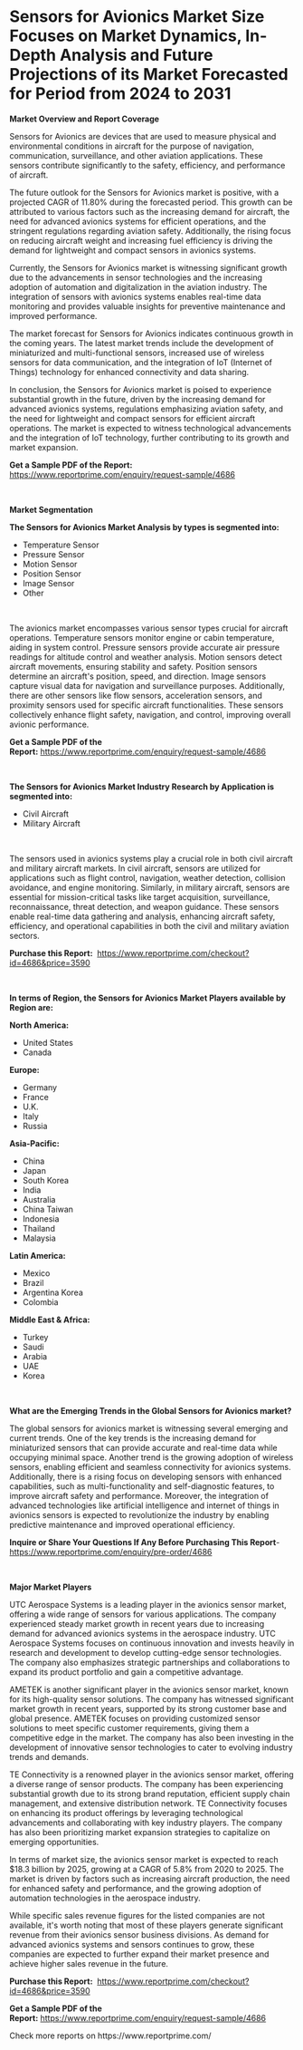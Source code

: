 <p><h1>Sensors for Avionics Market Size Focuses on Market Dynamics, In-Depth Analysis and Future Projections of its Market Forecasted for Period from 2024 to 2031</h1></p><p><strong>Market Overview and Report Coverage</strong></p>
<p><p>Sensors for Avionics are devices that are used to measure physical and environmental conditions in aircraft for the purpose of navigation, communication, surveillance, and other aviation applications. These sensors contribute significantly to the safety, efficiency, and performance of aircraft.</p><p>The future outlook for the Sensors for Avionics market is positive, with a projected CAGR of 11.80% during the forecasted period. This growth can be attributed to various factors such as the increasing demand for aircraft, the need for advanced avionics systems for efficient operations, and the stringent regulations regarding aviation safety. Additionally, the rising focus on reducing aircraft weight and increasing fuel efficiency is driving the demand for lightweight and compact sensors in avionics systems.</p><p>Currently, the Sensors for Avionics market is witnessing significant growth due to the advancements in sensor technologies and the increasing adoption of automation and digitalization in the aviation industry. The integration of sensors with avionics systems enables real-time data monitoring and provides valuable insights for preventive maintenance and improved performance.</p><p>The market forecast for Sensors for Avionics indicates continuous growth in the coming years. The latest market trends include the development of miniaturized and multi-functional sensors, increased use of wireless sensors for data communication, and the integration of IoT (Internet of Things) technology for enhanced connectivity and data sharing.</p><p>In conclusion, the Sensors for Avionics market is poised to experience substantial growth in the future, driven by the increasing demand for advanced avionics systems, regulations emphasizing aviation safety, and the need for lightweight and compact sensors for efficient aircraft operations. The market is expected to witness technological advancements and the integration of IoT technology, further contributing to its growth and market expansion.</p></p>
<p><strong>Get a Sample PDF of the Report:</strong> <a href="https://www.reportprime.com/enquiry/request-sample/4686">https://www.reportprime.com/enquiry/request-sample/4686</a></p>
<p>&nbsp;</p>
<p><strong>Market Segmentation</strong></p>
<p><strong>The Sensors for Avionics Market Analysis by types is segmented into:</strong></p>
<p><ul><li>Temperature Sensor</li><li>Pressure Sensor</li><li>Motion Sensor</li><li>Position Sensor</li><li>Image Sensor</li><li>Other</li></ul></p>
<p>&nbsp;</p>
<p><p>The avionics market encompasses various sensor types crucial for aircraft operations. Temperature sensors monitor engine or cabin temperature, aiding in system control. Pressure sensors provide accurate air pressure readings for altitude control and weather analysis. Motion sensors detect aircraft movements, ensuring stability and safety. Position sensors determine an aircraft's position, speed, and direction. Image sensors capture visual data for navigation and surveillance purposes. Additionally, there are other sensors like flow sensors, acceleration sensors, and proximity sensors used for specific aircraft functionalities. These sensors collectively enhance flight safety, navigation, and control, improving overall avionic performance.</p></p>
<p><strong>Get a Sample PDF of the Report:</strong>&nbsp;<a href="https://www.reportprime.com/enquiry/request-sample/4686">https://www.reportprime.com/enquiry/request-sample/4686</a></p>
<p>&nbsp;</p>
<p><strong>The Sensors for Avionics Market Industry Research by Application is segmented into:</strong></p>
<p><ul><li>Civil Aircraft</li><li>Military Aircraft</li></ul></p>
<p>&nbsp;</p>
<p><p>The sensors used in avionics systems play a crucial role in both civil aircraft and military aircraft markets. In civil aircraft, sensors are utilized for applications such as flight control, navigation, weather detection, collision avoidance, and engine monitoring. Similarly, in military aircraft, sensors are essential for mission-critical tasks like target acquisition, surveillance, reconnaissance, threat detection, and weapon guidance. These sensors enable real-time data gathering and analysis, enhancing aircraft safety, efficiency, and operational capabilities in both the civil and military aviation sectors.</p></p>
<p><strong>Purchase this Report:</strong>&nbsp; <a href="https://www.reportprime.com/checkout?id=4686&price=3590">https://www.reportprime.com/checkout?id=4686&price=3590</a></p>
<p>&nbsp;</p>
<p><strong>In terms of Region, the Sensors for Avionics Market Players available by Region are:</strong></p>
<p>
    <p> <strong> North America: </strong>
        <ul>
            <li>United States</li>
            <li>Canada</li>
        </ul>
        </p> 
    <p> <strong> Europe: </strong>
        <ul>
            <li>Germany</li>
            <li>France</li>
            <li>U.K.</li>
            <li>Italy</li>
            <li>Russia</li>
        </ul>
        </p> 
    <p> <strong> Asia-Pacific: </strong>
        <ul>
            <li>China</li>
            <li>Japan</li>
            <li>South Korea</li>
            <li>India</li>
            <li>Australia</li>
            <li>China Taiwan</li>
            <li>Indonesia</li>
            <li>Thailand</li>
            <li>Malaysia</li>
        </ul>
        </p> 
    <p> <strong> Latin America: </strong>
        <ul>
            <li>Mexico</li>
            <li>Brazil</li>
            <li>Argentina Korea</li>
            <li>Colombia</li>
        </ul>
        </p> 
    <p> <strong> Middle East & Africa: </strong>
        <ul>
            <li>Turkey</li>
            <li>Saudi</li>
            <li>Arabia</li>
            <li>UAE</li>
            <li>Korea</li>
        </ul>
    </p>
    </p>
<p>&nbsp;</p>
<p><strong>What are the Emerging Trends in the Global Sensors for Avionics market?</strong></p>
<p><p>The global sensors for avionics market is witnessing several emerging and current trends. One of the key trends is the increasing demand for miniaturized sensors that can provide accurate and real-time data while occupying minimal space. Another trend is the growing adoption of wireless sensors, enabling efficient and seamless connectivity for avionics systems. Additionally, there is a rising focus on developing sensors with enhanced capabilities, such as multi-functionality and self-diagnostic features, to improve aircraft safety and performance. Moreover, the integration of advanced technologies like artificial intelligence and internet of things in avionics sensors is expected to revolutionize the industry by enabling predictive maintenance and improved operational efficiency.</p></p>
<p><strong>Inquire or Share Your Questions If Any Before Purchasing This Report</strong>- <a href="https://www.reportprime.com/enquiry/pre-order/4686">https://www.reportprime.com/enquiry/pre-order/4686</a></p>
<p>&nbsp;</p>
<p><strong>Major Market Players</strong></p>
<p><p>UTC Aerospace Systems is a leading player in the avionics sensor market, offering a wide range of sensors for various applications. The company experienced steady market growth in recent years due to increasing demand for advanced avionics systems in the aerospace industry. UTC Aerospace Systems focuses on continuous innovation and invests heavily in research and development to develop cutting-edge sensor technologies. The company also emphasizes strategic partnerships and collaborations to expand its product portfolio and gain a competitive advantage.</p><p>AMETEK is another significant player in the avionics sensor market, known for its high-quality sensor solutions. The company has witnessed significant market growth in recent years, supported by its strong customer base and global presence. AMETEK focuses on providing customized sensor solutions to meet specific customer requirements, giving them a competitive edge in the market. The company has also been investing in the development of innovative sensor technologies to cater to evolving industry trends and demands.</p><p>TE Connectivity is a renowned player in the avionics sensor market, offering a diverse range of sensor products. The company has been experiencing substantial growth due to its strong brand reputation, efficient supply chain management, and extensive distribution network. TE Connectivity focuses on enhancing its product offerings by leveraging technological advancements and collaborating with key industry players. The company has also been prioritizing market expansion strategies to capitalize on emerging opportunities.</p><p>In terms of market size, the avionics sensor market is expected to reach $18.3 billion by 2025, growing at a CAGR of 5.8% from 2020 to 2025. The market is driven by factors such as increasing aircraft production, the need for enhanced safety and performance, and the growing adoption of automation technologies in the aerospace industry.</p><p>While specific sales revenue figures for the listed companies are not available, it's worth noting that most of these players generate significant revenue from their avionics sensor business divisions. As demand for advanced avionics systems and sensors continues to grow, these companies are expected to further expand their market presence and achieve higher sales revenue in the future.</p></p>
<p><strong>Purchase this Report:</strong>&nbsp;&nbsp;<a href="https://www.reportprime.com/checkout?id=4686&price=3590">https://www.reportprime.com/checkout?id=4686&price=3590</a></p>
<p></p>
<p><strong>Get a Sample PDF of the Report:</strong>&nbsp;<a href="https://www.reportprime.com/enquiry/request-sample/4686">https://www.reportprime.com/enquiry/request-sample/4686</a></p>
<p>Check more reports on https://www.reportprime.com/</p>